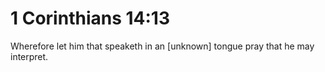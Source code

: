 # 1 Corinthians 14:13

Wherefore let him that speaketh in an [unknown] tongue pray that he may interpret.